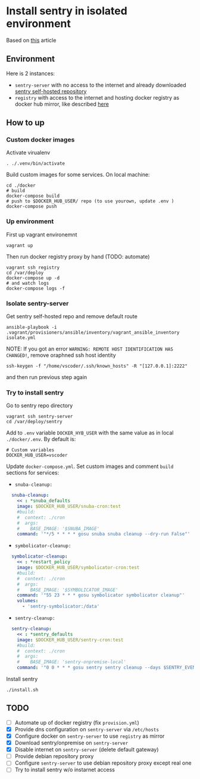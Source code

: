 # Install sentry in isolated environment

Based on [this](https://medium.com/@andrenit/docker-and-artifactory-as-a-registry-mirror-1365891b39c5) article

## Environment

Here is 2 instances:
- `sentry-server` with no access to the internet and already downloaded [sentry self-hosted repository](https://github.com/getsentry/onpremise)
- `registry` with access to the internet and hosting docker registry as docker hub mirror, like described [here](https://docs.docker.com/registry/recipes/mirror/)

## How to up

### Custom docker images

Activate virualenv
```shell
. ./.venv/bin/activate
```
Build custom images for some services. On local machine:
```shell
cd ./docker
# build
docker-compose build
# push to $DOCKER_HUB_USER/ repo (to use yourown, update .env )
docker-compose push
```

### Up environment

First up vagrant environemnt
```shell
vagrant up
```

Then run docker registry proxy by hand (TODO: automate)
```shell
vagrant ssh registry
cd /var/deploy
docker-compose up -d
# and watch logs
docker-compose logs -f
```

### Isolate sentry-server

Get sentry self-hosted repo and remove default route
```shell
ansible-playbook -i .vagrant/provisioners/ansible/inventory/vagrant_ansible_inventory isolate.yml
```

NOTE: If you got an error `WARNING: REMOTE HOST IDENTIFICATION HAS CHANGED!`, remove oraphned ssh host identity
```shell
ssh-keygen -f "/home/vscoder/.ssh/known_hosts" -R "[127.0.0.1]:2222"
```
and then run previous step again

### Try to install sentry

Go to sentry repo directory
```shell
vagrant ssh sentry-server
cd /var/deploy/sentry
```

Add to `.env` variable `DOCKER_HYB_USER` with the same value as in local `./docker/.env`. By default is:
```shell
# Custom variables
DOCKER_HUB_USER=vscoder
```

Update `docker-compose.yml`. Set custom images and comment `build` sections for services:
- `snuba-cleanup:`
```yaml
  snuba-cleanup:
    << : *snuba_defaults
    image: $DOCKER_HUB_USER/snuba-cron:test
    #build:
    #  context: ./cron
    #  args:
    #    BASE_IMAGE: '$SNUBA_IMAGE'
    command: '"*/5 * * * * gosu snuba snuba cleanup --dry-run False"'
```
- `symbolicator-cleanup:`
```yaml
  symbolicator-cleanup:
    << : *restart_policy
    image: $DOCKER_HUB_USER/symbolicator-cron:test
    #build:
    #  context: ./cron
    #  args:
    #    BASE_IMAGE: '$SYMBOLICATOR_IMAGE'
    command: '"55 23 * * * gosu symbolicator symbolicator cleanup"'
    volumes:
      - 'sentry-symbolicator:/data'
```
- `sentry-cleanup:`
```yaml
  sentry-cleanup:
    << : *sentry_defaults
    image: $DOCKER_HUB_USER/sentry-cron:test
    #build:
    #  context: ./cron
    #  args:
    #    BASE_IMAGE: 'sentry-onpremise-local'
    command: '"0 0 * * * gosu sentry sentry cleanup --days $SENTRY_EVENT_RETENTION_DAYS"'
```

Install sentry
```shell
./install.sh
```


## TODO

- [ ] Automate up of docker registry (fix `provision.yml`)
- [x] Provide dns configuration on `sentry-server` via `/etc/hosts`
- [x] Configure docker on `sentry-server` to use `registry` as mirror
- [x] Download sentry/onpremise on `sentry-server`
- [x] Disable internet on `sentry-server` (delete default gateway)
- [ ] Provide debian repository proxy
- [ ] Configure `sentry-server` to use debian repository proxy except real one
- [ ] Try to install sentry w/o instarnet access
